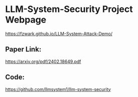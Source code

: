 # LLM-System-Security Project Webpage
https://fzwark.github.io/LLM-System-Attack-Demo/

## Paper Link:
https://arxiv.org/pdf/2402.18649.pdf

## Code:
https://github.com/llmsystem1/llm-system-security